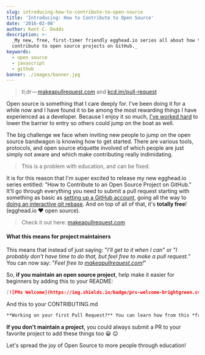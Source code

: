 ```yaml
---
slug: introducing-how-to-contribute-to-open-source
title: 'Introducing: How to Contribute to Open Source'
date: '2016-02-08'
author: Kent C. Dodds
description: >-
  _My new, free, first-timer friendly egghead.io series all about how to
  contribute to open source projects on GitHub._
keywords:
  - open source
  - javascript
  - github
banner: ./images/banner.jpg
---
```


> tl;dr — [makeapullrequest.com](http://makeapullrequest.com) and
> [kcd.im/pull-request](http://kcd.im/pull-request)

Open source is something that I care deeply for. I've been doing it for a while
now and I have found it to be among the most rewarding things I have experienced
as a developer. Because I enjoy it so much,
[I've worked hard](https://medium.com/@kentcdodds/first-timers-only-78281ea47455)
to lower the barrier to entry so others could jump on the boat as well.

The big challenge we face when inviting new people to jump on the open source
bandwagon is knowing how to get started. There are various tools, protocols, and
open source etiquette involved of which people are just simply not aware and
which make contributing really indimidating.

> This is a problem with education, and can be fixed.

It is for this reason that I'm super excited to release my new egghead.io series
entitled: "How to Contribute to an Open Source Project on GitHub." It'll go
through everything you need to submit a pull request starting with something as
basic as
[setting up a GitHub account](https://egghead.io/lessons/javascript-introduction-to-github?series=how-to-contribute-to-an-open-source-project-on-github),
going all the way to
[doing an interactive git rebase](https://egghead.io/lessons/javascript-how-to-squash-multiple-git-commits?series=how-to-contribute-to-an-open-source-project-on-github).
And on top of all of that, it's **totally free**! (egghead.io ♥️ open source).

> Check it out here: [makeapullrequest.com](http://makeapullrequest.com)

#### What this means for project maintainers

This means that instead of just saying: "_I'll get to it when I can_" or "_I
probably don't have time to do that, but feel free to make a pull request._" You
can now say: "_Feel free to
[makeapullrequest.com](http://makeapullrequest.com)!_"

So, **if you maintain an open source project**, help make it easier for
beginners by adding this to your README:

```md
[![PRs Welcome](https://img.shields.io/badge/prs-welcome-brightgreen.svg?style=flat-square)](http://makeapullrequest.com)
```

And this to your CONTRIBUTING.md

<!-- prettier-ignore -->
```md
**Working on your first Pull Request?** You can learn how from this *free* series [How to Contribute to an Open Source Project on GitHub](https://egghead.io/series/how-to-contribute-to-an-open-source-project-on-github)
```

**If you don't maintain a project**, you could always submit a PR to your
favorite project to add these things too 😀 😉

Let's spread the joy of Open Source to more people through education!
